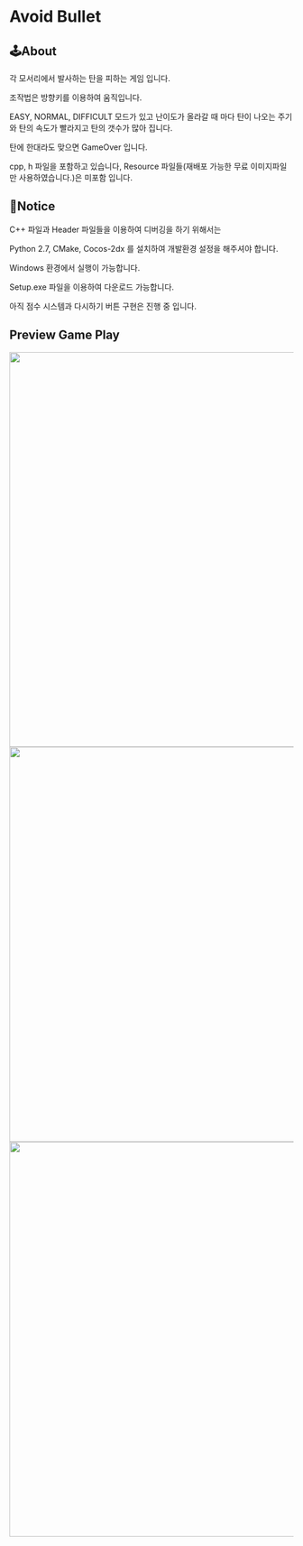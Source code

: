 # Avoid Bullet

## 🕹About

각 모서리에서 발사하는 탄을 피하는 게임 입니다.

조작법은 방향키를 이용하여 움직입니다.

EASY, NORMAL, DIFFICULT 모드가 있고 난이도가 올라갈 때 마다 탄이 나오는 주기와 탄의 속도가 빨라지고 탄의 갯수가 많아 집니다.

탄에 한대라도 맞으면 GameOver 입니다.

cpp, h 파일을 포함하고 있습니다, Resource 파일들(재배포 가능한 무료 이미지파일만 사용하였습니다.)은 미포함 입니다.

## 📢Notice

C++ 파일과 Header 파일들을 이용하여 디버깅을 하기 위해서는

Python 2.7, CMake, Cocos-2dx 를 설치하여 개발환경 설정을 해주셔야 합니다.

Windows 환경에서 실행이 가능합니다.

Setup.exe 파일을 이용하여 다운로드 가능합니다.

아직 점수 시스템과 다시하기 버튼 구현은 진행 중 입니다.

## Preview Game Play

<div class="img-txt-wrap">
    <div class="img-wrap">
        <img width="700"  src="https://user-images.githubusercontent.com/83346490/141977004-51dd928d-9452-4a5e-81a8-670d9380d3c9.png"/>
    </div>
    <div class="img-wrap">
        <img width="700" src="https://user-images.githubusercontent.com/83346490/141977067-6c16daee-3267-4a3e-9507-4107272927d5.png"/>
    </div>
    <div class="img-wrap">
        <img width="700" src="https://user-images.githubusercontent.com/83346490/141977102-d4680eaa-61bd-427c-989a-c9def09a54d8.png"/>
    </div>
</div>

